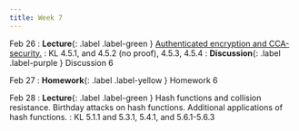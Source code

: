 ```yaml
---
title: Week 7
---
```


Feb 26
: **Lecture**{: .label .label-green } [Authenticated encryption and CCA-security.](/assets/lecture_slides/lec10.pdf)
    : KL 4.5.1, and 4.5.2 (no proof), 4.5.3, 4.5.4
: **Discussion**{: .label .label-purple } Discussion 6

Feb 27
: **Homework**{: .label .label-yellow } Homework 6

Feb 28
: **Lecture**{: .label .label-green } Hash functions and collision resistance. Birthday attacks on hash functions. Additional applications of hash functions.
    : KL 5.1.1 and 5.3.1, 5.4.1, and 5.6.1-5.6.3
